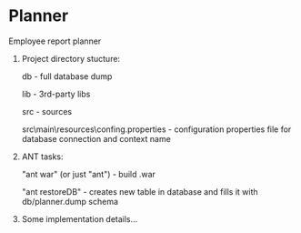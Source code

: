 Planner
=======

Employee report planner

1. Project directory stucture:

	db - full database dump

	lib - 3rd-party libs

	src - sources

	src\main\resources\confing.properties - configuration properties file for database connection and context name

2. ANT tasks:
	
	"ant war" (or just "ant") - build .war
	
	"ant restoreDB" - creates new table in database and fills it with db/planner.dump schema

3. Some implementation details...
